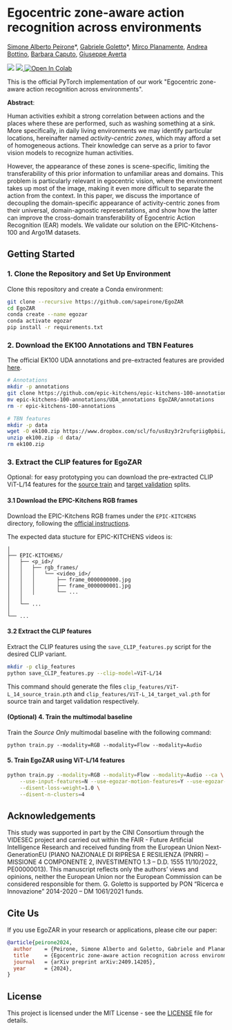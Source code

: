 # Egocentric zone-aware action recognition across environments

[Simone Alberto Peirone](https://scholar.google.com/citations?user=K0efPssAAAAJ)\*, [Gabriele Goletto](https://gabrielegoletto.github.io)\*, [Mirco Planamente](https://scholar.google.com/citations?user=GIJ3h4AAAAAJ), [Andrea Bottino](https://scholar.google.com/citations?user=YWhB9iYAAAAJ), [Barbara Caputo](https://scholar.google.com/citations?user=mHbdIAwAAAAJ&hl=en), [Giuseppe Averta](https://scholar.google.com/citations?user=i4rm0tYAAAAJ)

<a href='https://arxiv.org/abs/2409.14205'><img src='https://img.shields.io/badge/Paper-Arxiv:2409.14205-red'></a>
<a href='https://gabrielegoletto.github.io/EgoZAR/'><img src='https://img.shields.io/badge/Project-Page-Green'></a><a target="_blank" href="https://colab.research.google.com/github/sapeirone/EgoZAR/blob/main/run.ipynb">
  <img src="https://colab.research.google.com/assets/colab-badge.svg" alt="Open In Colab"/>
</a>


This is the official PyTorch implementation of our work "Egocentric zone-aware action recognition across environments".

**Abstract**:

Human activities exhibit a strong correlation between actions and the places where these are performed, such as washing something at a sink. 
More specifically, in daily living environments we may identify particular locations, hereinafter named *activity-centric zones*, which may afford a set of homogeneous actions. 
Their knowledge can serve as a prior to favor vision models to recognize human activities.


However, the appearance of these zones is scene-specific, limiting the transferability of this prior information to unfamiliar areas and domains. This problem is particularly relevant in egocentric vision, where the environment takes up most of the image, making it even more difficult to separate the action from the context.
In this paper, we discuss the importance of decoupling the domain-specific appearance of activity-centric zones from their universal, domain-agnostic representations, and show how the latter can improve the cross-domain transferability of Egocentric Action Recognition (EAR) models. 
We validate our solution on the EPIC-Kitchens-100 and Argo1M datasets.

## Getting Started

### 1. Clone the Repository and Set Up Environment
Clone this repository and create a Conda environment:
```sh
git clone --recursive https://github.com/sapeirone/EgoZAR
cd EgoZAR
conda create --name egozar
conda activate egozar
pip install -r requirements.txt
```

### 2. Download the EK100 Annotations and TBN Features
The official EK100 UDA annotations and pre-extracted features are provided [here](https://github.com/epic-kitchens/C4-UDA-for-Action-Recognition).

```sh
# Annotations
mkdir -p annotations
git clone https://github.com/epic-kitchens/epic-kitchens-100-annotations.git
mv epic-kitchens-100-annotations/UDA_annotations EgoZAR/annotations
rm -r epic-kitchens-100-annotations

# TBN features
mkdir -p data
wget -O ek100.zip https://www.dropbox.com/scl/fo/us8zy3r2rufqriig0pbii/ABeUdV83UNmJ5US-oCxAPno?rlkey=yzbuczl198z067pnotx1zxvuo&e=1&dl=0
unzip ek100.zip -d data/
rm ek100.zip
```

### 3. Extract the CLIP features for EgoZAR
Optional: for easy prototyping you can download the pre-extracted CLIP ViT-L/14 features for the [source train]() and [target validation]() splits.

#### 3.1 Download the EPIC-Kitchens RGB frames
Download the EPIC-Kitchens RGB frames under the `EPIC-KITCHENS` directory, following the [official instructions](https://github.com/epic-kitchens/epic-kitchens-download-scripts).

The expected data stucture for EPIC-KITCHENS videos is:
```text
│
├── EPIC-KITCHENS/
│   ├── <p_id>/
│   │   ├── rgb_frames/
│   │   │   └── <video_id>/
│   │   │       ├── frame_0000000000.jpg
│   │   │       ├── frame_0000000001.jpg
│   │   │       └── ...
│   │
│   └── ...
│
└── ...
```

#### 3.2 Extract the CLIP features
Extract the CLIP features using the `save_CLIP_features.py` script for the desired CLIP variant.

```sh
mkdir -p clip_features
python save_CLIP_features.py --clip-model=ViT-L/14
```

This command should generate the files `clip_features/ViT-L_14_source_train.pth` and `clip_features/ViT-L_14_target_val.pth` for source train and target validation respectively.


#### (Optional) 4. Train the multimodal baseline
Train the *Source Only* multimodal baseline with the following command:
```
python train.py --modality=RGB --modality=Flow --modality=Audio
```

#### 5. Train EgoZAR using ViT-L/14 features
```sh
python train.py --modality=RGB --modality=Flow --modality=Audio --ca \
    --use-input-features=N --use-egozar-motion-features=Y --use-egozar-acz-features=Y \
    --disent-loss-weight=1.0 \
    --disent-n-clusters=4
```

## Acknowledgements
This study was supported in part by the CINI Consortium through the VIDESEC project and carried out within the FAIR - Future Artificial Intelligence Research and received funding from the European Union Next-GenerationEU (PIANO NAZIONALE DI RIPRESA E RESILIENZA (PNRR) – MISSIONE 4 COMPONENTE 2, INVESTIMENTO 1.3 – D.D. 1555 11/10/2022, PE00000013). This manuscript reflects only the authors’ views and opinions, neither the European Union nor the European Commission can be considered responsible for them. G. Goletto is supported by PON “Ricerca e Innovazione” 2014-2020 – DM 1061/2021 funds.

## Cite Us
If you use EgoZAR in your research or applications, please cite our paper:
```bibtex
@article{peirone2024,
  author    = {Peirone, Simone Alberto and Goletto, Gabriele and Planamente, Mirco and Bottino, Andrea and Caputo, Barbara and Averta, Giuseppe},
  title     = {Egocentric zone-aware action recognition across environments},
  journal   = {arXiv preprint arXiv:2409.14205},
  year      = {2024},
}
```

## License

This project is licensed under the MIT License - see the [LICENSE](LICENSE) file for details.
